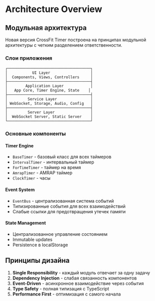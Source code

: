 # Architecture Overview

## Модульная архитектура

Новая версия CrossFit Timer построена на принципах модульной архитектуры с четким разделением ответственности.

### Слои приложения

```
┌─────────────────────────────────────┐
│           UI Layer                  │
│  Components, Views, Controllers     │
├─────────────────────────────────────┤
│        Application Layer            │
│   App Core, Timer Engine, State    │
├─────────────────────────────────────┤
│         Service Layer               │
│ WebSocket, Storage, Audio, Config   │
├─────────────────────────────────────┤
│         Server Layer                │
│  WebSocket Server, Static Server    │
└─────────────────────────────────────┘
```

### Основные компоненты

#### Timer Engine
- `BaseTimer` - базовый класс для всех таймеров
- `IntervalTimer` - интервальный таймер
- `ForTimeTimer` - таймер на время
- `AmrapTimer` - AMRAP таймер
- `ClockTimer` - часы

#### Event System
- `EventBus` - централизованная система событий
- Типизированные события для всех взаимодействий
- Слабые ссылки для предотвращения утечек памяти

#### State Management
- Централизованное управление состоянием
- Immutable updates
- Persistence в localStorage

## Принципы дизайна

1. **Single Responsibility** - каждый модуль отвечает за одну задачу
2. **Dependency Injection** - слабая связанность компонентов
3. **Event-Driven** - асинхронное взаимодействие через события
4. **Type Safety** - полная типизация с TypeScript
5. **Performance First** - оптимизация с самого начала